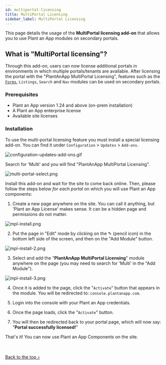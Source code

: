 ```yaml
---
id: multiportal-licensing
title: MultiPortal Licensing
sidebar_label: MultiPortal Licensing
---
```


This page details the usage of the **MultiPortal licensing add-on** that allows you to use Plant an App modules on secondary portals.

## What is "MultiPortal licensing"?

Through this add-on, users can now license additional portals in environments in which multiple portals/tenants are available. After licensing the portal with the "PlantAnApp MultiPortal Licensing", features such as the <a href="https://learn.plantanapp.com/docs/category/form" target="_blank">`Forms`</a>, `Listings`, `Search` and `Nav` modules can be used on secondary portals.

### Prerequisites

- Plant an App version 1.24 and above (on-prem installation)
- A Plant an App enterprise license
- Available site licenses

### Installation

To use the multi-portal licensing feature you must install a special licensing add-on. You can find it under `Configuration` > `Updates` > `Add-ons`. 

<img src="/img/configuration-updates-add-ons.gif" alt="configuration-updates-add-ons.gif" ></img>

Search for 'Multi' and you will find "PlantAnApp MultiPortal Licensing".

<img src="/img/multi-portal-select.png" alt="multi-portal-select.png" ></img>

Install this add-on and wait for the site to come back online. Then, please follow the steps below *for each portal* on which you will use Plant an App components: 

1. Create a new page anywhere on the site. You can call it anything, but 'Plant an App License' makes sense. It can be a hidden page and permissions do not matter.

<img src="/img/mpl-install.png" alt="mpl-install.png" ></img>

2. Put the page in "Edit" mode by clicking on the ✎ (pencil icon) in the bottom left side of the screen, and then on the "Add Module" button.

<img src="/img/mpl-install-2.png" alt="mpl-install-2.png" ></img>

3. Select and add the "**PlantAnApp MultiPortal Licensing**" module anywhere on the page (you may need to search for 'Multi' in the "Add Module"). 

<img src="/img/mpl-install-3.png" alt="mpl-install-3.png" ></img>

4. Once it is added to the page, click the "`Activate`" button that appears in the module. You will be redirected to: `console.plantanapp.com`.

5. Login into the console with your Plant an App credentials.

6. Once the page loads, click the "`Activate`" button.

7. You will then be redirected back to your portal page, which will now say: "**Portal successfully licensed!**"

That's it! You can now use Plant an App Components on the site.

<br /><br /><a href="#top">Back to the top &#10548;</a>